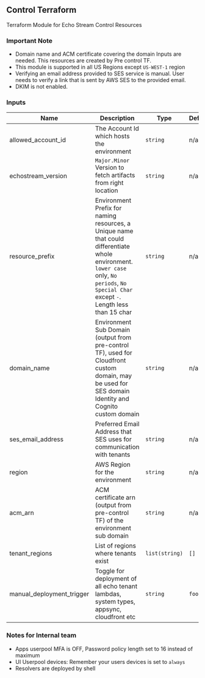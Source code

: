 ## Control Terraform
Terraform Module for Echo Stream Control Resources

### Important Note
- Domain name and ACM certificate covering the domain Inputs are needed. This resources are created by Pre control TF.
- This module is supported in all US Regions except `US-WEST-1` region
- Verifying an email address provided to SES service is manual. User needs to verify a link that is sent by AWS SES to the provided email.
- DKIM is not enabled.

### Inputs

| Name | Description | Type | Default | Required |
|------|-------------|------|---------|:--------:|
| allowed\_account\_id | The Account Id which hosts the environment | `string` | n/a | yes |
| echostream\_version | `Major.Minor` Version to fetch artifacts from right location | `string` | n/a | yes |
| resource_prefix | Environment Prefix for naming resources, a Unique name that could differentiate whole environment. `lower case` only, `No periods`, `No Special Char` except `-`. Length less than 15 char | `string` | n/a | yes |
| domain_name |Environment Sub Domain (output from pre-control TF), used for Cloudfront custom domain, may be used for SES domain Identity and Cognito custom domain | `string` | n/a | yes |
| ses_email_address | Preferred Email Address that SES uses for communication with tenants | `string` | n/a | yes |
| region | AWS Region for the environment | `string` | n/a | yes |
| acm_arn | ACM certificate arn (output from pre-control TF) of the environment sub domain | `string` | n/a | yes |
| tenant_regions | List of regions where tenants exist | `list(string)` | `[]` | no |
| manual_deployment_trigger | Toggle for deployment of all echo tenant lambdas, system types, appsync, cloudfront etc | `string` | `foobar` | no |

### Notes for Internal team
- Apps userpool MFA is OFF, Password policy length set to 16 instead of maximum
- UI Userpool devices: Remember your users devices is set to `always`
- Resolvers are deployed by shell